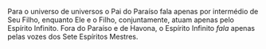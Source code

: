 ﻿Para o universo de universos o Pai do Paraíso fala apenas por intermédio de Seu Filho, enquanto Ele e o Filho, conjuntamente, atuam apenas pelo Espírito Infinito. Fora do Paraíso e de Havona, o Espírito Infinito <I>fala </I> apenas pelas vozes dos Sete Espíritos Mestres.